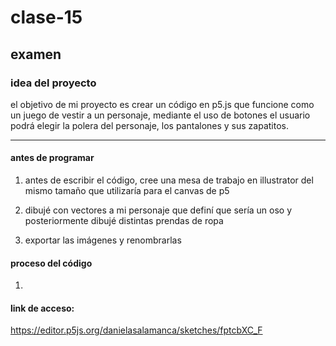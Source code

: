 # clase-15

## examen

### idea del proyecto
el objetivo de mi proyecto es crear un código en p5.js que funcione como un juego de vestir a un personaje, mediante el uso de botones el usuario podrá elegir la polera del personaje, los pantalones y sus zapatitos.

***
#### antes de programar
1. antes de escribir el código, cree una mesa de trabajo en illustrator del mismo tamaño que utilizaría para el canvas de p5

2. dibujé con vectores a mi personaje que definí que sería un oso y posteriormente dibujé distintas prendas de ropa

3. exportar las imágenes y renombrarlas

#### proceso del código
1.  

#### link de acceso:

<https://editor.p5js.org/danielasalamanca/sketches/fptcbXC_F>
